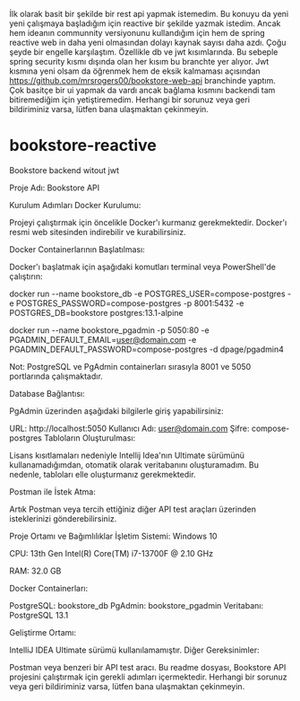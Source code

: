 İlk olarak basit bir şekilde bir rest api yapmak istemedim. Bu konuyu da yeni yeni çalışmaya başladığım için reactive bir şekilde yazmak istedim. Ancak hem ideanın communnity versiyonunu kullandığım için hem de spring reactive web in daha yeni olmasından dolayı kaynak sayısı daha azdı. Çoğu şeyde bir engelle karşılaştım. Özellikle db ve jwt kısımlarında. Bu sebeple spring security kısmı dışında olan her kısım bu branchte yer alıyor. Jwt kısmına yeni olsam da öğrenmek hem de eksik kalmaması açısından https://github.com/mrsrogers00/bookstore-web-api branchinde yaptım. Çok basitçe bir ui yapmak da vardı ancak bağlama kısmını backendi tam bitiremediğim için yetiştiremedim.  Herhangi bir sorunuz veya geri bildiriminiz varsa, lütfen bana ulaşmaktan çekinmeyin.
# bookstore-reactive
Bookstore backend witout jwt

Proje Adı: Bookstore API

Kurulum Adımları
Docker Kurulumu:

Projeyi çalıştırmak için öncelikle Docker'ı kurmanız gerekmektedir. Docker'ı resmi web sitesinden indirebilir ve kurabilirsiniz.

Docker Containerlarının Başlatılması:

Docker'ı başlatmak için aşağıdaki komutları terminal veya PowerShell'de çalıştırın:

docker run --name bookstore_db -e POSTGRES_USER=compose-postgres -e POSTGRES_PASSWORD=compose-postgres -p 8001:5432 -e POSTGRES_DB=bookstore postgres:13.1-alpine

docker run --name bookstore_pgadmin -p 5050:80 -e PGADMIN_DEFAULT_EMAIL=user@domain.com -e PGADMIN_DEFAULT_PASSWORD=compose-postgres -d dpage/pgadmin4

Not: PostgreSQL ve PgAdmin containerları sırasıyla 8001 ve 5050 portlarında çalışmaktadır.

Database Bağlantısı:

PgAdmin üzerinden aşağıdaki bilgilerle giriş yapabilirsiniz:

URL: http://localhost:5050
Kullanıcı Adı: user@domain.com
Şifre: compose-postgres
Tabloların Oluşturulması:

Lisans kısıtlamaları nedeniyle Intellij Idea'nın Ultimate sürümünü kullanamadığımdan, otomatik olarak veritabanını oluşturamadım. Bu nedenle, tabloları elle oluşturmanız gerekmektedir.

Postman ile İstek Atma:

Artık Postman veya tercih ettiğiniz diğer API test araçları üzerinden isteklerinizi gönderebilirsiniz.

Proje Ortamı ve Bağımlılıklar
İşletim Sistemi: Windows 10

CPU: 13th Gen Intel(R) Core(TM) i7-13700F @ 2.10 GHz

RAM: 32.0 GB

Docker Containerları:

PostgreSQL: bookstore_db
PgAdmin: bookstore_pgadmin
Veritabanı: PostgreSQL 13.1

Geliştirme Ortamı:

IntelliJ IDEA Ultimate sürümü kullanılamamıştır.
Diğer Gereksinimler:

Postman veya benzeri bir API test aracı.
Bu readme dosyası, Bookstore API projesini çalıştırmak için gerekli adımları içermektedir. Herhangi bir sorunuz veya geri bildiriminiz varsa, lütfen bana ulaşmaktan çekinmeyin.



